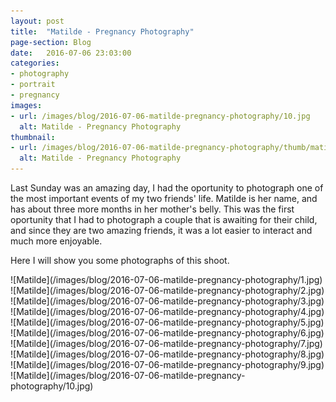 ```yaml
---
layout: post
title:  "Matilde - Pregnancy Photography"
page-section: Blog
date:   2016-07-06 23:03:00
categories:
- photography
- portrait
- pregnancy
images: 
- url: /images/blog/2016-07-06-matilde-pregnancy-photography/10.jpg
  alt: Matilde - Pregnancy Photography
thumbnail:
- url: /images/blog/2016-07-06-matilde-pregnancy-photography/thumb/matilde.jpg
  alt: Matilde - Pregnancy Photography
---
```

<p class="text-center" markdown="1">
Last Sunday was an amazing day, I had the oportunity to photograph one of the most important events of my two friends' life. Matilde is her name, and has about three more months in her mother's belly. This was the first oportunity that I had to photograph a couple that is awaiting for their child, and since they are two amazing friends, it was a lot easier to interact and much more enjoyable.
</p>

<!--more-->
<p class="text-center">
  Here I will show you some photographs of this shoot.
</p>
![Matilde](/images/blog/2016-07-06-matilde-pregnancy-photography/1.jpg)
![Matilde](/images/blog/2016-07-06-matilde-pregnancy-photography/2.jpg)
![Matilde](/images/blog/2016-07-06-matilde-pregnancy-photography/3.jpg)
![Matilde](/images/blog/2016-07-06-matilde-pregnancy-photography/4.jpg)
![Matilde](/images/blog/2016-07-06-matilde-pregnancy-photography/5.jpg)
![Matilde](/images/blog/2016-07-06-matilde-pregnancy-photography/6.jpg)
![Matilde](/images/blog/2016-07-06-matilde-pregnancy-photography/7.jpg)
![Matilde](/images/blog/2016-07-06-matilde-pregnancy-photography/8.jpg)
![Matilde](/images/blog/2016-07-06-matilde-pregnancy-photography/9.jpg)
![Matilde](/images/blog/2016-07-06-matilde-pregnancy-photography/10.jpg)